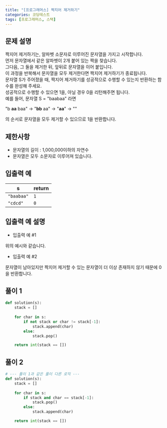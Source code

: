 ```yaml
---
title: "[프로그래머스] 짝지어 제거하기"
categories: 코딩테스트
tags: [프로그래머스, 스택]
---
```


## 문제 설명

짝지어 제거하기는, 알파벳 소문자로 이루어진 문자열을 가지고 시작합니다.  
먼저 문자열에서 같은 알파벳이 2개 붙어 있는 짝을 찾습니다.  
그다음, 그 둘을 제거한 뒤, 앞뒤로 문자열을 이어 붙입니다.  
이 과정을 반복해서 문자열을 모두 제거한다면 짝지어 제거하기가 종료됩니다.  
문자열 S가 주어졌을 때, 짝지어 제거하기를 성공적으로 수행할 수 있는지 반환하는 함수를 완성해 주세요.  
성공적으로 수행할 수 있으면 1을, 아닐 경우 0을 리턴해주면 됩니다.  
예를 들어, 문자열 S = "baabaa" 라면  

"b **aa** baa" → "**bb** aa" → "**aa**" → ""  

의 순서로 문자열을 모두 제거할 수 있으므로 1을 반환합니다.

## 제한사항

- 문자열의 길이 : 1,000,000이하의 자연수
- 문자열은 모두 소문자로 이루어져 있습니다.

## 입출력 예

|s|return|
|-|------|
|`"baabaa"`|`1`|
|`"cdcd"`|`0`|

## 입출력 예 설명

- 입출력 예 #1

위의 예시와 같습니다.

- 입출력 예 #2

문자열이 남아있지만 짝지어 제거할 수 있는 문자열이 더 이상 존재하지 않기 때문에 0을 반환합니다.

## 풀이 1

```python
def solution(s):
    stack = []
    
    for char in s:
        if not stack or char != stack[-1]:
            stack.append(char)
        else:
            stack.pop()

    return int(stack == [])
```

## 풀이 2

```python
# --- 풀이 1과 같은 풀이 다른 로직 ---
def solution(s):
    stack = []
    
    for char in s:
        if stack and char == stack[-1]:
            stack.pop()
        else:
            stack.append(char)

    return int(stack == [])
```